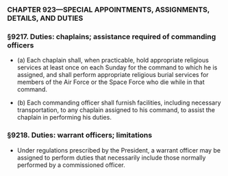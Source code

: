 ### **CHAPTER 923—SPECIAL APPOINTMENTS, ASSIGNMENTS, DETAILS, AND DUTIES**

### §9217. Duties: chaplains; assistance required of commanding officers
* (a) Each chaplain shall, when practicable, hold appropriate religious services at least once on each Sunday for the command to which he is assigned, and shall perform appropriate religious burial services for members of the Air Force or the Space Force who die while in that command.

* (b) Each commanding officer shall furnish facilities, including necessary transportation, to any chaplain assigned to his command, to assist the chaplain in performing his duties.

### §9218. Duties: warrant officers; limitations
* Under regulations prescribed by the President, a warrant officer may be assigned to perform duties that necessarily include those normally performed by a commissioned officer.
